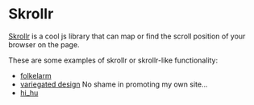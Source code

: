 Skrollr
=======
[Skrollr](https://github.com/Prinzhorn/skrollr) is a cool js library that can map or find the scroll position of your browser on the page.

These are some examples of skrollr or skrollr-like functionality:  
* [folkelarm](http://www.folkelarm.no/eng/)
* [variegated design](http://variegateddesign.com/) No shame in promoting my own site...
* [hi_hu](http://mikeyhu.com/)